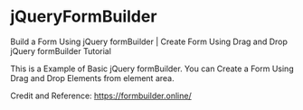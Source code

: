 # jQueryFormBuilder

Build a Form Using jQuery formBuilder  | Create Form Using Drag and Drop jQuery formBuilder Tutorial

This is a Example of Basic jQuery formBuilder. You can Create a Form Using Drag and Drop Elements from element area.

Credit and Reference: https://formbuilder.online/
